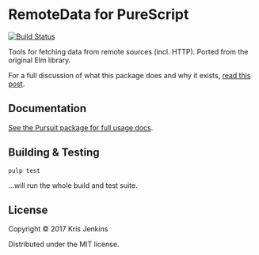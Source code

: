 # RemoteData for PureScript

[![Build Status](https://travis-ci.org/krisajenkins/purescript-remotedata.svg?branch=master)](https://travis-ci.org/krisajenkins/purescript-remotedata)

Tools for fetching data from remote sources (incl. HTTP). Ported from the original Elm library.

For a full discussion of what this package does and why it
exists, [read this post](http://blog.jenkster.com/2016/06/how-elm-slays-a-ui-antipattern.html).

## Documentation

[See the Pursuit package for full usage docs](https://pursuit.purescript.org/packages/purescript-remotedata/1.0.0).

## Building & Testing

```
pulp test
```

...will run the whole build and test suite.

## License

Copyright © 2017 Kris Jenkins

Distributed under the MIT license.
